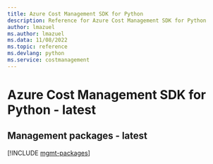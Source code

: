```yaml
---
title: Azure Cost Management SDK for Python
description: Reference for Azure Cost Management SDK for Python
author: lmazuel
ms.author: lmazuel
ms.data: 11/08/2022
ms.topic: reference
ms.devlang: python
ms.service: costmanagement
---
```

# Azure Cost Management SDK for Python - latest

## Management packages - latest
[!INCLUDE [mgmt-packages](cost-management-mgmt-index.md)]
